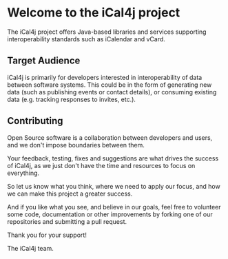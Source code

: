 # Welcome to the iCal4j project

The iCal4j project offers Java-based libraries and services supporting interoperability standards such as iCalendar and vCard.

## Target Audience

iCal4j is primarily for developers interested in interoperability of data between software systems. This could be in the form of generating
new data (such as publishing events or contact details), or consuming existing data (e.g. tracking responses to invites, etc.).

## Contributing

Open Source software is a collaboration between developers and users, and we don't impose boundaries between them.

Your feedback, testing, fixes and suggestions are what drives the success of iCal4j, as we just don't have the
time and resources to focus on everything.

So let us know what you think, where we need to apply our focus, and how we can make this project a greater success.

And if you like what you see, and believe in our goals, feel free to volunteer some code, documentation or other
improvements by forking one of our repositories and submitting a pull request.

Thank you for your support!

The iCal4j team.
